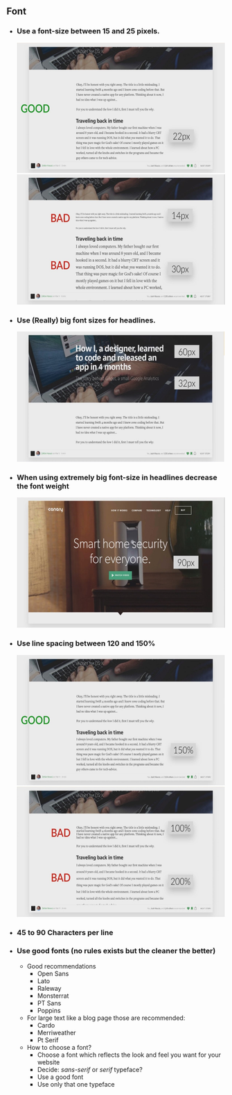## Font

- ### Use a font-size between 15 and 25 pixels.

  <img src="./images/good-font-size.jpg" alt="good-font-size" width="500" height="300">
  <img src="./images/bad-font-size.jpg" alt="bad-font-size" width="500" height="300">

- ### Use (Really) big font sizes for headlines.

  <img src="./images/headlines-font-size.jpg" alt="headlines-font-size" width="500" height="300">

- ### When using extremely big font-size in headlines decrease the font weight

  <img src="./images/headlines-font-weight.jpg" alt="headlines-font-weight" width="500" height="300">

- ### Use line spacing between 120 and 150%

  <img src="./images/good-line-spacing.jpg" alt="good-line-spacing" width="500" height="300">
  <img src="./images/bad-line-spacing.jpg" alt="bad-line-spacing" width="500" height="300">

- ### 45 to 90 Characters per line
- ### Use good fonts (no rules exists but the cleaner the better)
  - Good recommendations
    - Open Sans
    - Lato
    - Raleway
    - Monsterrat
    - PT Sans
    - Poppins
  - For large text like a blog page those are recommended:
    - Cardo
    - Merriweather
    - Pt Serif
  - How to choose a font?
    - Choose a font which reflects the look and feel you want for your website
    - Decide: _sans-serif_ or _serif_ typeface?
    - Use a good font
    - Use only that one typeface
